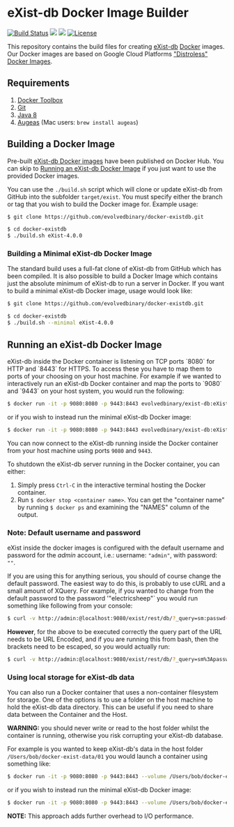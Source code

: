 # eXist-db Docker Image Builder

[![Build Status](https://travis-ci.org/evolvedbinary/docker-existdb.svg?branch=master)](https://travis-ci.org/evolvedbinary/docker-existdb)
[![](https://images.microbadger.com/badges/version/evolvedbinary/exist-db.svg)](https://microbadger.com/images/evolvedbinary/exist-db "Get your own version badge on microbadger.com")
[![](https://images.microbadger.com/badges/image/evolvedbinary/exist-db.svg)](https://microbadger.com/images/evolvedbinary/exist-db "Get your own image badge on microbadger.com")
[![License](https://img.shields.io/badge/license-AGPL%203.0-blue.svg)](https://www.gnu.org/licenses/agpl-3.0.html)

This repository contains the build files for creating [eXist-db](https://www.exist-db.org) [Docker](https://docker.com) images. Our Docker images are based on Google Cloud Platforms ["Distroless" Docker Images](https://github.com/GoogleCloudPlatform/distroless).

## Requirements

1. [Docker Toolbox](https://www.docker.com/products/docker-toolbox)
2. [Git](https://git-scm.com/download)
3. [Java 8](http://www.oracle.com/technetwork/java/javase/downloads/index.html)
4. [Augeas](http://augeas.net/) (Mac users: `brew install augeas`)

## Building a Docker Image

Pre-built [eXist-db Docker images](http://docker.io/evolvedbinary/exist-db) have been published on Docker Hub. You can skip to [Running an eXist-db Docker Image](#running) if you just want to use the provided Docker images.

You can use the `./build.sh` script which will clone or update eXist-db from GitHub into the subfolder `target/exist`. You must specify either the branch or tag that you wish to build the Docker image for. Example usage:

```bash
$ git clone https://github.com/evolvedbinary/docker-existdb.git

$ cd docker-existdb
$ ./build.sh eXist-4.0.0
```

### Building a Minimal eXist-db Docker Image

The standard build uses a full-fat clone of eXist-db from GitHub which has been compiled. It is also possible to build a Docker Image which contains just the absolute minimum of eXist-db to run a server in Docker. If you want to build a minimal eXist-db Docker image, usage would look like:

```bash
$ git clone https://github.com/evolvedbinary/docker-existdb.git

$ cd docker-existdb
$ ./build.sh --minimal eXist-4.0.0
```

## Running an eXist-db Docker Image

<a name="running"/>
eXist-db inside the Docker container is listening on TCP ports `8080` for HTTP and `8443` for HTTPS. To access these you have to map them to ports of your choosing on your host machine. For example if we wanted to interactively run an eXist-db Docker container and map the ports to `9080` and `9443` on your host system, you would run the following:


```bash
$ docker run -it -p 9080:8080 -p 9443:8443 evolvedbinary/exist-db:eXist-4.0.0
```

or if you wish to instead run the minimal eXist-db Docker image:

```bash
$ docker run -it -p 9080:8080 -p 9443:8443 evolvedbinary/exist-db:eXist-4.0.0-minimal
```

You can now connect to the eXist-db running inside the Docker container from your host machine using ports `9080` and `9443`.

To shutdown the eXist-db server running in the Docker container, you can either: 

1. Simply press `Ctrl-C` in the interactive terminal hosting the Docker container.
2. Run `$ docker stop <container name>`. You can get the "container name" by running `$ docker ps` and examining the "NAMES" column of the output. 

### Note: Default username and password

eXist inside the docker images is configured with the default username and password for the *admin* account, i.e.: username: `"admin"`, with password: `""`.

If you are using this for anything serious, you should of course change the default password. The easiest way to do this, is probably to use cURL and a small amount of XQuery. For example, if you wanted to change from the default password to the password '"electricsheep"` you would run something like following from your console:

```bash
$ curl -v http://admin:@localhost:9080/exist/rest/db/?_query=sm:passwd("admin", "electricsheep")
```

**However**, for the above to be executed correctly the query part of the URL needs to be URL Encoded, and if you are running this from bash, then the brackets need to be escaped, so you would actually run:

```bash
$ curl -v http://admin:@localhost:9080/exist/rest/db/?_query=sm%3Apasswd\(%22admin%22%2C%20%22electricsheep%22\)
```

### Using local storage for eXist-db data

You can also run a Docker container that uses a non-container filesystem for storage. One of the options is to use a folder on the host machine to hold the eXist-db data directory.
This can be useful if you need to share data between the Container and the Host.

**WARNING:** you should never write or read to the host folder whilst the container is running, otherwise you risk corrupting your eXist-db database.

For example is you wanted to keep eXist-db's data in the host folder `/Users/bob/docker-exist-data/01` you would launch a container using something like:

```bash
$ docker run -it -p 9080:8080 -p 9443:8443 --volume /Users/bob/docker-exist-data/01:/exist-data evolvedbinary/exist-db:eXist-4.0.0
```

or if you wish to instead run the minimal eXist-db Docker image:

```bash
$ docker run -it -p 9080:8080 -p 9443:8443 --volume /Users/bob/docker-exist-data/01:/exist-data evolvedbinary/exist-db:eXist-4.0.0-minimal
```


**NOTE:** This approach adds further overhead to I/O performance.


